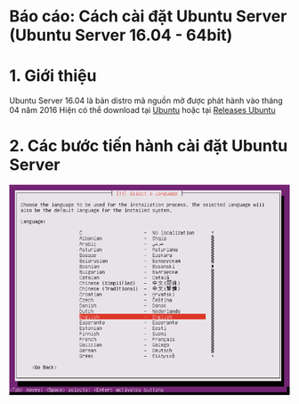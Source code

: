 # Báo cáo: Cách cài đặt Ubuntu Server (Ubuntu Server 16.04 - 64bit)

# 1. Giới thiệu
Ubuntu Server 16.04 là bản distro mã nguồn mở được phát hành vào tháng 04 năm 2016
Hiện có thể download tại [Ubuntu](https://www.ubuntu.com/download/server) hoặc tại [Releases Ubuntu](http://releases.ubuntu.com/)


# 2. Các bước tiến hành cài đặt Ubuntu Server
![](Pictures/UbuntuServer/1.png)
